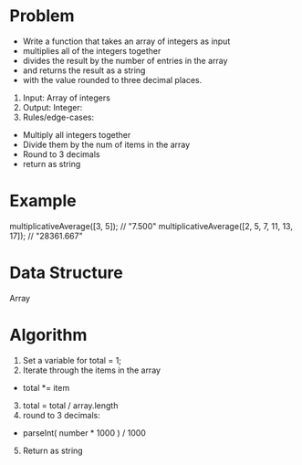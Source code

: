 # Problem

- Write a function that takes an array of integers as input
- multiplies all of the integers together
- divides the result by the number of entries in the array
- and returns the result as a string 
- with the value rounded to three decimal places.

1. Input: Array of integers
2. Output: Integer:
3. Rules/edge-cases:
  - Multiply all integers together 
  - Divide them by the num of items in the array 
  - Round to 3 decimals
  - return as string 

# Example

multiplicativeAverage([3, 5]);                   // "7.500"
multiplicativeAverage([2, 5, 7, 11, 13, 17]);    // "28361.667"

# Data Structure

Array

# Algorithm

1. Set a variable for total = 1;
2. Iterate through the items in the array 
  - total *= item 
3. total = total / array.length
4. round to 3 decimals:
  - parseInt( number * 1000 ) / 1000 
5. Return as string 
